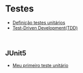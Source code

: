 # Testes 
- [Definição testes unitários](./doc/testes/definicao.md)
- [Test-Driven Development(TDD)](./doc/testes/tdd.md)

<br>

## JUnit5
- [Meu primeiro teste unitário](./doc/testes/junit5/primeiro-teste.md)
